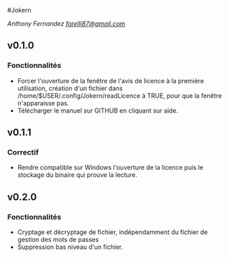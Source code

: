 #Jokern

*Anthony Fernandez <forelli87@gmail.com>*

## v0.1.0

### Fonctionnalités

 - Forcer l'ouverture de la fenêtre de l'avis de licence à la première utilisation, création d'un fichier dans /home/$USER/.config/Jokern/readLicence à TRUE, pour que la fenêtre n'apparaisse pas.
 - Télécharger le manuel sur GITHUB en cliquant sur aide.
 
## v0.1.1

### Correctif

- Rendre compatible sur Windows l'ouverture de la licence puis le stockage du binaire qui prouve la lecture.

## v0.2.0

### Fonctionnalités

- Cryptage et décryptage de fichier, indépendamment du fichier de gestion des mots de passes
- Suppression bas niveau d'un fichier.
